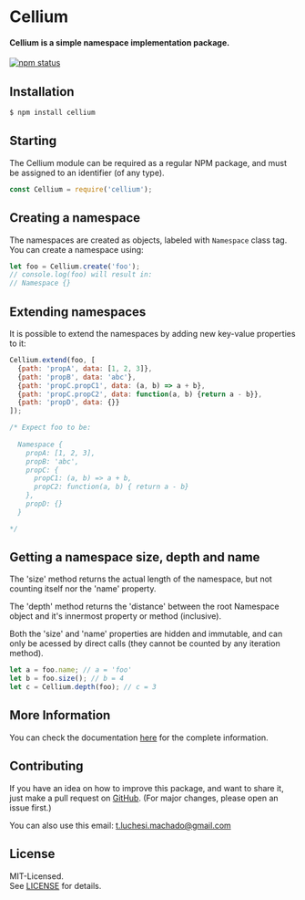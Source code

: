 # Cellium  

#### Cellium is a simple namespace implementation package.

[![npm status](https://img.shields.io/npm/v/cellium)](https://www.npmjs.org/package/cellium)

## Installation
``` bash
$ npm install cellium
```

## Starting
The Cellium module can be required as a regular NPM package, and must be assigned to an identifier (of any type).

``` javascript
const Cellium = require('cellium');
````

## Creating a namespace
The namespaces are created as objects, labeled with ```Namespace``` class tag.  
You can create a namespace using:
``` javascript
let foo = Cellium.create('foo');
// console.log(foo) will result in:
// Namespace {}
````

## Extending namespaces
It is possible to extend the namespaces by adding new key-value properties to it:
``` javascript
Cellium.extend(foo, [
  {path: 'propA', data: [1, 2, 3]},
  {path: 'propB', data: 'abc'},
  {path: 'propC.propC1', data: (a, b) => a + b},
  {path: 'propC.propC2', data: function(a, b) {return a - b}},
  {path: 'propD', data: {}}
]);

/* Expect foo to be:
  
  Namespace {
    propA: [1, 2, 3],
    propB: 'abc',
    propC: {
      propC1: (a, b) => a + b,
      propC2: function(a, b) { return a - b}
    },
    propD: {}
  }

*/
``` 

## Getting a namespace size, depth and name

The 'size' method returns the actual length of the namespace, but not counting itself nor the 'name' property.

The 'depth' method returns the 'distance' between the root Namespace object and it's innermost property or method (inclusive).

Both the 'size' and 'name' properties are hidden and immutable, and can only be acessed by direct calls (they cannot be counted by any iteration method).

``` javascript
let a = foo.name; // a = 'foo'
let b = foo.size(); // b = 4
let c = Cellium.depth(foo); // c = 3
```


## More Information
You can check the documentation [here](https://github.com/Tom-L-M/cellium/tree/main/documentation) for the complete information.

## Contributing
If you have an idea on how to improve this package, and want to share it, 
just make a pull request on [GitHub](https://github.com/Tom-L-M/cellium).
(For major changes, please open an issue first.) 

You can also use this email: t.luchesi.machado@gmail.com

## License
MIT-Licensed.  
See [LICENSE](https://github.com/Tom-L-M/cellium/blob/main/LICENSE) for details.
